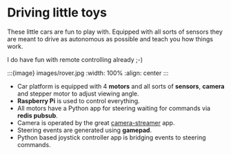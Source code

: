 # Driving little toys

These little cars are fun to play with. Equipped with all sorts of sensors they are meant to drive as autonomous as possible and teach you how things work.

I do have fun with remote controlling already ;-)

:::{image} images/rover.jpg
:width: 100%
:align: center
:::

- Car platform is equipped with 4 **motors** and all sorts of **sensors**, **camera** and stepper motor to adjust viewing angle.
- **Raspberry Pi** is used to control everything.
- All motors have a Python app for steering waiting for commands via **redis pubsub**.
- Camera is operated by the great [camera-streamer](https://github.com/ayufan/camera-streamer) app.
- Steering events are generated using **gamepad**.
- Python based joystick controller app is bridging events to steering commands.
